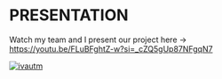 # PRESENTATION

Watch my team and I present our project here -> https://youtu.be/FLuBFghtZ-w?si=_cZQ5gUp87NFgqN7

[![ivautm](https://images.app.goo.gl/PioeBAv6unWAQdXZ8)](https://youtu.be/8lMLOhbaf7U)
